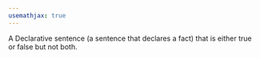 ```yaml
---
usemathjax: true
---
```


A Declarative sentence (a sentence that declares a fact) that is either true or false but not both.